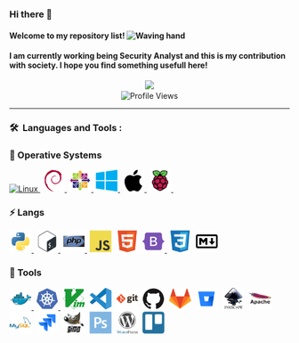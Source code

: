 ### Hi there 👋
#### Welcome to my repository list!  <img src="https://emoji.discord.st/emojis/c1f543ec-27f4-4dc2-baf0-5c5dcb038d17.gif" width="30px" alt="Waving hand"/>



#### I am currently working being Security Analyst and this is my contribution with society. I hope you find something usefull here!

<div id="header" align="center">
	<img src="https://media.giphy.com/media/KJmbSTSyIzetubNgJ5/giphy.gif" width="250"/>
</br><div id="profile views">
		<img src="https://komarev.com/ghpvc/?username=JohnMorgan1234&color=brightgreen&style=flat-square" alt="Profile Views" />
		</div>
</div>

---

### 🛠 &nbsp;Languages and Tools :

<p>
  
  ### 🌱 Operative Systems<br/>
  <a href="https://manjaro.org/"><img src="https://upload.wikimedia.org/wikipedia/commons/thumb/3/3e/Manjaro-logo.svg/256px-Manjaro-logo.svg.png" title="Linux" alt="Linux" width="40" heigth="40"/>&nbsp;</a>
  <a href="https://www.debian.org/"><img src="https://raw.githubusercontent.com/devicons/devicon/master/icons/debian/debian-original.svg"  title="Debian" alt="Debian" width="40" height="40"/>&nbsp;</a>
  <a href="https://www.centos.org/"><img src="https://raw.githubusercontent.com/devicons/devicon/2ae2a900d2f041da66e950e4d48052658d850630/icons/centos/centos-original.svg" title="CentOS" alt="CentOS" width="40" height="40"/>&nbsp;</a>
  <a href="https://www.microsoft.com/es-es/windows"><img src="https://github.com/devicons/devicon/blob/master/icons/windows8/windows8-original.svg" title="Windows" alt="Windows" width="40" height="40"/>&nbsp;</a>
  <a href="https://www.apple.com/es/macos/monterey/"><img src="https://github.com/devicons/devicon/raw/master/icons/apple/apple-original.svg" title="MacOS" alt="MacOS" width="40" height="40"/>&nbsp;</a>
  <a href="https://www.raspberrypi.com/"><img src="https://raw.githubusercontent.com/devicons/devicon/2ae2a900d2f041da66e950e4d48052658d850630/icons/raspberrypi/raspberrypi-original.svg" title="Raspberry Pi" alt="Raspberry Pi" width="40" height="40"/>&nbsp;</a>
  
  ### ⚡ Langs<br/>
  <a href="https://www.python.org"><img src="https://github.com/devicons/devicon/blob/master/icons/python/python-original.svg"  title="Python 3" alt="Python 3" width="40" height="40"/>&nbsp;</a>
  <a href="https://en.wikipedia.org/wiki/Bash_(Unix_shell)"><img src="https://github.com/devicons/devicon/blob/master/icons/bash/bash-original.svg" title="Bash" alt="Bash" width="40" height="40"/>&nbsp;</a>
  <a href="https://php.net"><img src="https://raw.githubusercontent.com/devicons/devicon/2ae2a900d2f041da66e950e4d48052658d850630/icons/php/php-original.svg" title="PHP" alt="PHP" width="40" height="40"/>&nbsp;</a>
  <img src="https://raw.githubusercontent.com/devicons/devicon/2ae2a900d2f041da66e950e4d48052658d850630/icons/javascript/javascript-original.svg" title="JavaScript" alt="JavaScript" width="40" height="40"/>&nbsp;
  <img src="https://raw.githubusercontent.com/devicons/devicon/2ae2a900d2f041da66e950e4d48052658d850630/icons/html5/html5-original.svg" title="HTML5" alt="HTML5" width="40" height="40"/>&nbsp;
  <a href="https://getbootstrap.com/"><img src="https://raw.githubusercontent.com/devicons/devicon/2ae2a900d2f041da66e950e4d48052658d850630/icons/bootstrap/bootstrap-plain.svg" title="Bootstrap" alt="Bootstrap" width="40" height="40"/>&nbsp;</a>
  <img src="https://raw.githubusercontent.com/devicons/devicon/2ae2a900d2f041da66e950e4d48052658d850630/icons/css3/css3-original.svg" title="CSS3" alt="CSS3" width="40" height="40"/>&nbsp;
  <img src="https://raw.githubusercontent.com/devicons/devicon/2ae2a900d2f041da66e950e4d48052658d850630/icons/markdown/markdown-original.svg" title="MarkDown" alt="MarkDown" width="40" height="40"/>&nbsp;

  ### 🔭 Tools<br/>
  <a href="https://docker.com"><img src="https://raw.githubusercontent.com/devicons/devicon/2ae2a900d2f041da66e950e4d48052658d850630/icons/docker/docker-original.svg" title="Docker" alt="Docker" width="40" height="40"/>&nbsp;</a>
    <a href="https://kubernetes.io/"><img src="https://raw.githubusercontent.com/devicons/devicon/2ae2a900d2f041da66e950e4d48052658d850630/icons/kubernetes/kubernetes-plain.svg" title="Kubernetes" alt="Kubernetes" width="40" height="40"/>&nbsp;</a>
  <img src="https://raw.githubusercontent.com/devicons/devicon/2ae2a900d2f041da66e950e4d48052658d850630/icons/vim/vim-plain.svg" title="Vim" alt="Vim" width="40" height="40"/>&nbsp;
  <img src="https://raw.githubusercontent.com/devicons/devicon/2ae2a900d2f041da66e950e4d48052658d850630/icons/vscode/vscode-original.svg" title="VsCode" alt="VsCode" width="40" height="40"/>&nbsp;
  <img src="https://github.com/devicons/devicon/blob/master/icons/git/git-original-wordmark.svg" title="Git" alt="Git" width="40" height="40"/>&nbsp;
  <img src="https://raw.githubusercontent.com/devicons/devicon/2ae2a900d2f041da66e950e4d48052658d850630/icons/github/github-original.svg" title="GitHub" alt="GitHub" width="40" height="40"/>&nbsp;
  <img src="https://raw.githubusercontent.com/devicons/devicon/2ae2a900d2f041da66e950e4d48052658d850630/icons/gitlab/gitlab-original.svg" title="GitLab" alt="GitLab" width="40" height="40"/>&nbsp;
  <img src="https://raw.githubusercontent.com/devicons/devicon/2ae2a900d2f041da66e950e4d48052658d850630/icons/bitbucket/bitbucket-original.svg" title="BitBucket" alt="BitBucket" width="40" height="40"/>&nbsp;
  <img src="https://github.com/devicons/devicon/blob/master/icons/inkscape/inkscape-original-wordmark.svg" title="InkScape" alt="InkScape" width="40" height="40"/>&nbsp;
  <img src="https://github.com/devicons/devicon/blob/master/icons/apache/apache-original-wordmark.svg"  title="Apache" alt="Apache" width="40" height="40"/>&nbsp;
  <img src="https://github.com/devicons/devicon/blob/master/icons/mysql/mysql-original-wordmark.svg" title="MySQL"  alt="MySQL" width="40" height="40"/>&nbsp;
  <img src="https://raw.githubusercontent.com/devicons/devicon/2ae2a900d2f041da66e950e4d48052658d850630/icons/jira/jira-original.svg" title="Jira" alt="Jira" width="40" height="40"/>&nbsp;
  <img src="https://github.com/devicons/devicon/blob/master/icons/gimp/gimp-original-wordmark.svg" title="Gimp" alt="Gimp" width="40" height="40"/>&nbsp;
   <img src="https://raw.githubusercontent.com/devicons/devicon/2ae2a900d2f041da66e950e4d48052658d850630/icons/photoshop/photoshop-plain.svg" title="Photoshop" alt="Photoshop" width="40" height="40"/>&nbsp;
  <img src="https://github.com/devicons/devicon/blob/master/icons/wordpress/wordpress-original.svg" title="Wordpress" alt="Wordpress" width="40" height="40"/>&nbsp;
  <img src="https://raw.githubusercontent.com/devicons/devicon/2ae2a900d2f041da66e950e4d48052658d850630/icons/trello/trello-plain.svg" title="Trello" alt="Trello" width="40" height="40"/>&nbsp;
  
</p>

<!--
**JohnMorgan1234/JohnMorgan1234** is a ✨ _special_ ✨ repository because its `README.md` (this file) appears on your GitHub profile.

Here are some ideas to get you started:

- 🔭 
- 🌱 
- 👯 
- 🤔 
- 💬 
- 📫 
- 😄 
- ⚡ 
-->
